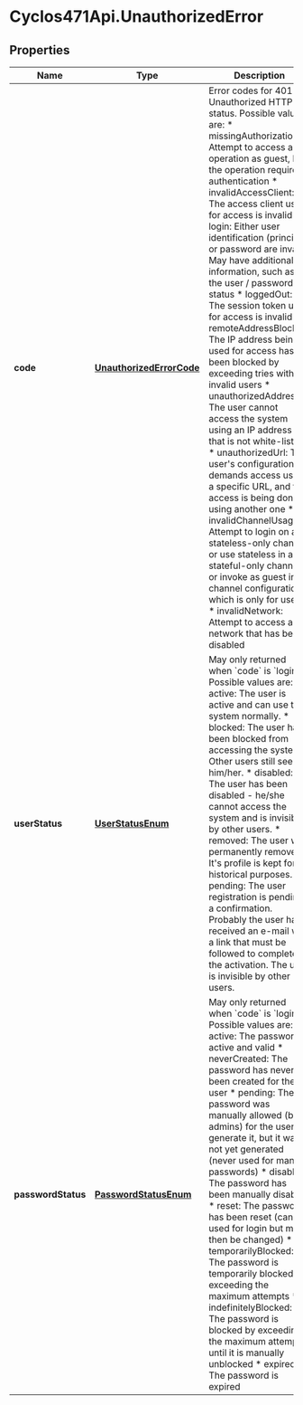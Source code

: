 # Cyclos471Api.UnauthorizedError

## Properties
Name | Type | Description | Notes
------------ | ------------- | ------------- | -------------
**code** | [**UnauthorizedErrorCode**](UnauthorizedErrorCode.md) | Error codes for 401 Unauthorized HTTP status.  Possible values are: * missingAuthorization: Attempt to access an operation as guest, but the operation requires authentication * invalidAccessClient: The access client used for access is invalid * login: Either user identification (principal) or password are invalid. May have additional information, such as the user / password status * loggedOut: The session token used for access is invalid * remoteAddressBlocked: The IP address being used for access has been blocked by exceeding tries with invalid users * unauthorizedAddress: The user cannot access the system using an IP address that is not white-listed * unauthorizedUrl: The user&#39;s configuration demands access using a specific URL, and this access is being done using another one * invalidChannelUsage: Attempt to login on a stateless-only channel, or use stateless in a stateful-only channel, or invoke as guest in a channel configuration which is only for users * invalidNetwork: Attempt to access a network that has been disabled  | [optional] 
**userStatus** | [**UserStatusEnum**](UserStatusEnum.md) | May only returned when &#x60;code&#x60; is &#x60;login&#x60;. Possible values are: * active: The user is active and can use the system normally. * blocked: The user has been blocked from accessing the system. Other users still see him/her. * disabled: The user has been disabled - he/she cannot access the system and is invisible by other users. * removed: The user was permanently removed. It&#39;s profile is kept for historical purposes. * pending: The user registration is pending a confirmation. Probably the user has received an e-mail with a link that must be followed to complete the activation. The user is invisible by other users.  | [optional] 
**passwordStatus** | [**PasswordStatusEnum**](PasswordStatusEnum.md) | May only returned when &#x60;code&#x60; is &#x60;login&#x60;.  Possible values are: * active: The password is active and valid * neverCreated: The password has never been created for the user * pending: The password was manually allowed (by admins) for the user to generate it, but it was not yet generated (never used for manual passwords) * disabled: The password has been manually disabled * reset: The password has been reset (can be used for login but must then be changed) * temporarilyBlocked: The password is temporarily blocked by exceeding the maximum attempts * indefinitelyBlocked: The password is blocked by exceeding the maximum attempts until it is manually unblocked * expired: The password is expired  | [optional] 


